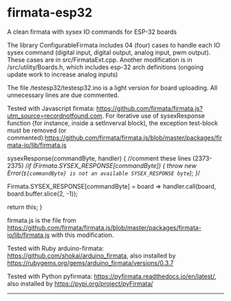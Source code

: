 # firmata-esp32
A clean firmata with sysex IO commands for ESP-32 boards

The library ConfigurableFirmata includes 04 (four) cases to handle each IO sysex command (digital input, digital output, analog input, pwm output). These cases are in src/FirmataExt.cpp. Another modification is in /src/utility/Boards.h, which includes esp-32 arch definitions (ongoing update work to increase analog inputs)

The file /testesp32/testesp32.ino is a light version for board uploading. All unnecessary lines are due commented.

Tested with Javascript firmata: https://github.com/firmata/firmata.js?utm_source=recordnotfound.com. For iterative use of sysexResponse function (for instance, inside a setInverval block), the exception test-block must be removed (or commented):https://github.com/firmata/firmata.js/blob/master/packages/firmata-io/lib/firmata.js

sysexResponse(commandByte, handler) {
    //comment these lines (2373-2375)
    /*if (Firmata.SYSEX_RESPONSE[commandByte]) {
      throw new Error(`${commandByte} is not an available SYSEX_RESPONSE byte`);
    }*/

   Firmata.SYSEX_RESPONSE[commandByte] = board => handler.call(board, board.buffer.slice(2, -1));

   return this;
  }
  
  firmata.js is the file from https://github.com/firmata/firmata.js/blob/master/packages/firmata-io/lib/firmata.js with this modification.
  
  Tested with Ruby arduino-firmata: https://github.com/shokai/arduino_firmata, also installed by https://rubygems.org/gems/arduino_firmata/versions/0.3.7
  
  Tested with Python pyfirmata: https://pyfirmata.readthedocs.io/en/latest/, also installed by https://pypi.org/project/pyFirmata/
  
  --------------------
